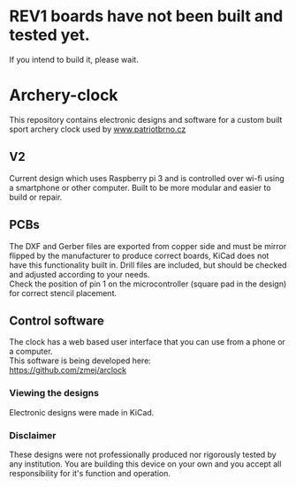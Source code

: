 # REV1 boards have not been built and tested yet.
If you intend to build it, please wait.

# Archery-clock
This repository contains electronic designs and software for a custom built sport archery clock used by www.patriotbrno.cz

## V2
Current design which uses Raspberry pi 3 and is controlled over wi-fi using a smartphone or other computer. Built to be more modular and easier to build or repair.

## PCBs
The DXF and Gerber files are exported from copper side and must be mirror flipped by the manufacturer to produce correct boards, KiCad does not have this functionality built in. Drill files are included, but should be checked and adjusted according to your needs.  
Check the position of pin 1 on the microcontroller (square pad in the design) for correct stencil placement.

## Control software  
The clock has a web based user interface that you can use from a phone or a computer.  
This software is being developed here:  
https://github.com/zmej/arclock

### Viewing the designs
Electronic designs were made in KiCad.

### Disclaimer
These designs were not professionally produced nor rigorously tested by any institution. You are building this device on your own and you accept all responsibility for it's function and operation.
